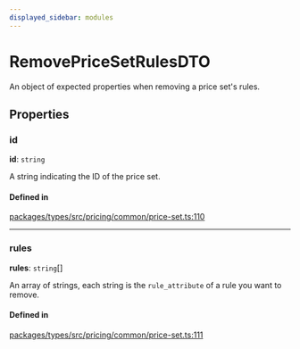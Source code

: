 ```yaml
---
displayed_sidebar: modules
---
```


# RemovePriceSetRulesDTO

An object of expected properties when removing a price set's rules.

## Properties

### id

 **id**: `string`

A string indicating the ID of the price set.

#### Defined in

[packages/types/src/pricing/common/price-set.ts:110](https://github.com/medusajs/medusa/blob/0350eeb0a1/packages/types/src/pricing/common/price-set.ts#L110)

___

### rules

 **rules**: `string`[]

An array of strings, each string is the `rule_attribute` of a rule you want to remove.

#### Defined in

[packages/types/src/pricing/common/price-set.ts:111](https://github.com/medusajs/medusa/blob/0350eeb0a1/packages/types/src/pricing/common/price-set.ts#L111)
